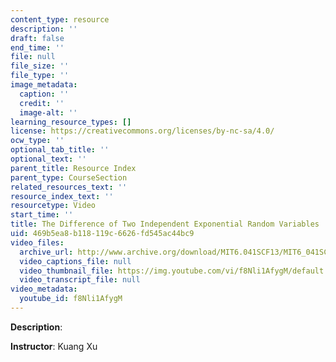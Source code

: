 ```yaml
---
content_type: resource
description: ''
draft: false
end_time: ''
file: null
file_size: ''
file_type: ''
image_metadata:
  caption: ''
  credit: ''
  image-alt: ''
learning_resource_types: []
license: https://creativecommons.org/licenses/by-nc-sa/4.0/
ocw_type: ''
optional_tab_title: ''
optional_text: ''
parent_title: Resource Index
parent_type: CourseSection
related_resources_text: ''
resource_index_text: ''
resourcetype: Video
start_time: ''
title: The Difference of Two Independent Exponential Random Variables
uid: 469b5ea8-b118-119c-6626-fd545ac44bc9
video_files:
  archive_url: http://www.archive.org/download/MIT6.041SCF13/MIT6_041SCF13_The_Difference_of_2_Independent_Exponential_Random_Variables_300k.mp4
  video_captions_file: null
  video_thumbnail_file: https://img.youtube.com/vi/f8Nli1AfygM/default.jpg
  video_transcript_file: null
video_metadata:
  youtube_id: f8Nli1AfygM
---
```

**Description**:

**Instructor**: Kuang Xu
